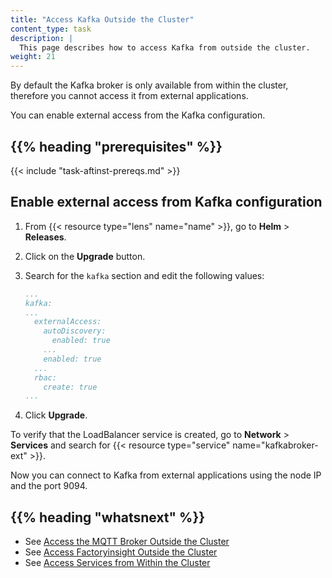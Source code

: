 ```yaml
---
title: "Access Kafka Outside the Cluster"
content_type: task
description: |
  This page describes how to access Kafka from outside the cluster.
weight: 21
---
```


<!-- overview -->

By default the Kafka broker is only available from within the cluster, therefore
you cannot access it from external applications.

You can enable external access from the Kafka configuration.

## {{% heading "prerequisites" %}}

{{< include "task-aftinst-prereqs.md" >}}

<!-- steps -->

## Enable external access from Kafka configuration

1. From {{< resource type="lens" name="name" >}}, go to **Helm** > **Releases**.
2. Click on the **Upgrade** button.
3. Search for the `kafka` section and edit the following values:

   ```yaml
   ...
   kafka:
   ...
     externalAccess:
       autoDiscovery:
         enabled: true
       ...
       enabled: true
     ...
     rbac:
       create: true
   ...
   ```

4. Click **Upgrade**.

To verify that the LoadBalancer service is created, go to **Network** > **Services**
and search for {{< resource type="service" name="kafkabroker-ext" >}}.

Now you can connect to Kafka from external applications using the node IP and
the port 9094.
<!-- discussion -->

<!-- Optional section; add links to information related to this topic. -->
## {{% heading "whatsnext" %}}

- See [Access the MQTT Broker Outside the Cluster](/docs/production-guide/administration/access-mqtt-outside-cluster)
- See [Access Factoryinsight Outside the Cluster](/docs/production-guide/administration/access-factoryinsight-outside-cluster)
- See [Access Services from Within the Cluster](/docs/production-guide/administration/access-services-from-cluster)
